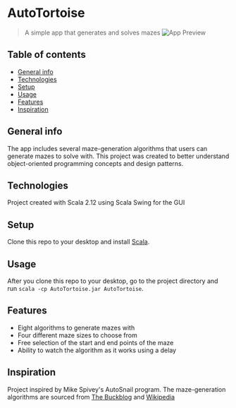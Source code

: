 # AutoTortoise
> A simple app that generates and solves mazes
![App Preview](https://i.imgur.com/JzhCNXE.png)

## Table of contents
* [General info](#general-info)
* [Technologies](#technologies)
* [Setup](#setup)
* [Usage](#usage)
* [Features](#features)
* [Inspiration](#inspiration)

## General info
The app includes several maze-generation algorithms that users can generate mazes to solve with. This project was created to better understand object-oriented programming concepts and design patterns.

## Technologies
Project created with Scala 2.12 using Scala Swing for the GUI

## Setup
Clone this repo to your desktop and install [Scala](https://www.scala-lang.org/download/).

## Usage
After you clone this repo to your desktop, go to the project directory and run `scala -cp AutoTortoise.jar AutoTortoise`.

## Features
* Eight algorithms to generate mazes with
* Four different maze sizes to choose from
* Free selection of the start and end points of the maze
* Ability to watch the algorithm as it works using a delay

## Inspiration
Project inspired by Mike Spivey's AutoSnail program. The maze-generation algorithms are sourced from [The Buckblog](http://weblog.jamisbuck.org/2011/2/7/maze-generation-algorithm-recap) and [Wikipedia](https://en.wikipedia.org/wiki/Maze_generation_algorithm)
